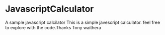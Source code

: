 # JavascriptCalculator
A sample javascript calcilator
This is a simple javescript calculator.
feel free to explore with the code.Thanks
Tony waithera
